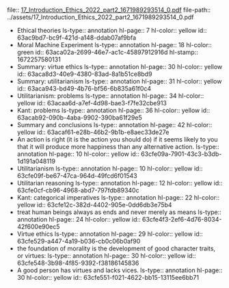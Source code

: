file:: [17_Introduction_Ethics_2022_part2_1671989293514_0.pdf](../assets/17_Introduction_Ethics_2022_part2_1671989293514_0.pdf)
file-path:: ../assets/17_Introduction_Ethics_2022_part2_1671989293514_0.pdf

- Ethical theories
  ls-type:: annotation
  hl-page:: 7
  hl-color:: yellow
  id:: 63ac9bd7-bc9f-421d-a148-ddab07af9bfa
- Moral Machine Experiment
  ls-type:: annotation
  hl-page:: 18
  hl-color:: green
  id:: 63aca02a-2699-46e7-ac1c-45897912916d
  hl-stamp:: 1672257580131
- Summary: virtue ethics
  ls-type:: annotation
  hl-page:: 30
  hl-color:: yellow
  id:: 63aca8d3-40e9-4380-83ad-8a1b51ce8bd9
- Summary: utilitarianism
  ls-type:: annotation
  hl-page:: 31
  hl-color:: yellow
  id:: 63aca943-bd49-4b76-bf56-6b835a61f0c4
- Utilitarianism: problems
  ls-type:: annotation
  hl-page:: 34
  hl-color:: yellow
  id:: 63acaa6d-a7ef-4d98-bae3-f7fe32cbe913
- Kant: problems
  ls-type:: annotation
  hl-page:: 36
  hl-color:: yellow
  id:: 63acab92-090b-4aba-9902-390ba61f29e5
- Summary and conclusions
  ls-type:: annotation
  hl-page:: 42
  hl-color:: yellow
  id:: 63acaf61-e28b-46b2-9b1b-e8aec33de27e
- An action is right (it is the action you should do) if it seems likely to you that it will produce more happiness than any alternative action.
  ls-type:: annotation
  hl-page:: 10
  hl-color:: yellow
  id:: 63cfe09a-7901-43c3-b3db-1d191a048119
- Utilitarianism
  ls-type:: annotation
  hl-page:: 10
  hl-color:: yellow
  id:: 63cfe09f-be67-47ca-964d-49fcd6f01543
- Utilitarian reasoning
  ls-type:: annotation
  hl-page:: 12
  hl-color:: yellow
  id:: 63cfe0cf-cb96-4968-abd7-797fdb89340c
- Kant: categorical imperatives
  ls-type:: annotation
  hl-page:: 22
  hl-color:: yellow
  id:: 63cfe12c-382d-4402-905e-0dd6db3e75b4
- treat human beings always as ends and never merely as means
  ls-type:: annotation
  hl-page:: 24
  hl-color:: yellow
  id:: 63cfe4f3-2ef6-4d76-8034-42f600e90ec5
- Virtue ethics
  ls-type:: annotation
  hl-page:: 29
  hl-color:: yellow
  id:: 63cfe529-a447-4a19-b036-cb0c06b0af90
- the foundation of morality is the development of good character traits, or virtues:
  ls-type:: annotation
  hl-page:: 30
  hl-color:: yellow
  id:: 63cfe548-3b98-4f85-9392-f38186145836
- A good person has virtues and lacks vices.
  ls-type:: annotation
  hl-page:: 30
  hl-color:: yellow
  id:: 63cfe551-f021-4622-bb15-13115ee6bb71